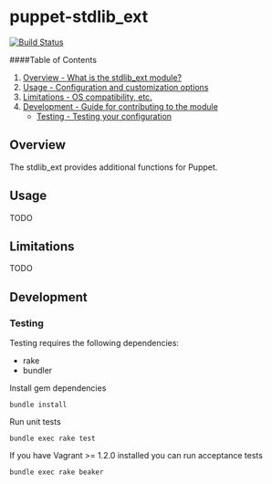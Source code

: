 # puppet-stdlib_ext

[![Build Status](https://travis-ci.org/treydock/puppet-stdlib_ext.png)](https://travis-ci.org/treydock/puppet-stdlib_ext)

####Table of Contents

1. [Overview - What is the stdlib_ext module?](#overview)
2. [Usage - Configuration and customization options](#usage)
3. [Limitations - OS compatibility, etc.](#limitations)
4. [Development - Guide for contributing to the module](#development)
    * [Testing - Testing your configuration](#testing)

## Overview

The stdlib_ext provides additional functions for Puppet.

## Usage

TODO

## Limitations

TODO

## Development

### Testing

Testing requires the following dependencies:

* rake
* bundler

Install gem dependencies

    bundle install

Run unit tests

    bundle exec rake test

If you have Vagrant >= 1.2.0 installed you can run acceptance tests

    bundle exec rake beaker
